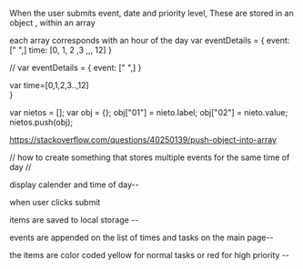 When the user submits event, date and priority level, These are stored in an object , within an array

each array corresponds with an hour of the day 
var eventDetails = {
    event: [" ",]
    time: [0, 1, 2 ,3 ,,, 12]
}


//
var eventDetails = {
    event: [" ",]
}

var time=[0,1,2,3..,12]  
}


var nietos = [];
var obj = {};
obj["01"] = nieto.label;
obj["02"] = nieto.value;
nietos.push(obj);

https://stackoverflow.com/questions/40250139/push-object-into-array


// how to create something that stores multiple events for the same time of day //


display calender and time of day--


when user clicks submit 

items are saved to local storage --

events are appended on the list of times and tasks on the main page--

the items are color coded yellow for normal tasks or red for high priority --


